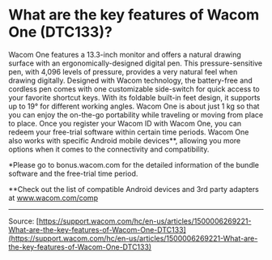 # What are the key features of Wacom One (DTC133)?

Wacom One features a 13.3-inch monitor and offers a natural drawing surface with an ergonomically-designed digital pen. This pressure-sensitive pen, with 4,096 levels of pressure, provides a very natural feel when drawing digitally. Designed with Wacom technology, the battery-free and cordless pen comes with one customizable side-switch for quick access to your favorite shortcut keys. With its foldable built-in feet design, it supports up to 19° for different working angles. Wacom One is about just 1 kg so that you can enjoy the on-the-go portability while traveling or moving from place to place. Once you register your Wacom ID with Wacom One, you can redeem your free-trial software within certain time periods. Wacom One also works with specific Android mobile devices**, allowing you more options when it comes to the connectivity and compatibility.


*Please go to bonus.wacom.com for the detailed information of the bundle software and the free-trial time period.


**Check out the list of compatible Android devices and 3rd party adapters at www.wacom.com/comp

---
Source: [https://support.wacom.com/hc/en-us/articles/1500006269221-What-are-the-key-features-of-Wacom-One-DTC133](https://support.wacom.com/hc/en-us/articles/1500006269221-What-are-the-key-features-of-Wacom-One-DTC133)
